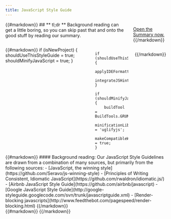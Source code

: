 ```yaml
---
title: JavaScript Style Guide
---
```

<div class='row'>
<div class='large-4 columns'>
{{#markdown}}
## ** tl;dr **
Background reading can get a little boring, so you can skip past that and onto the good stuff by reading our summary.

<a href='summary.html' class='button'>Open the Summary now.</a>
{{/markdown}}
</div>
<div class='large-8 columns'>
{{#markdown}}
    if (isNewProject) {
        shouldUseThisStyleGuide = true;
        shouldMinifyJavaScript = true;
    }

    if (shouldUseThisStyleGuide) {
        applyIDEFormattingPreferences();
        integrateJSHintFile();
    }

    if (shouldMinifyJavaScript) {
        buildTool = BuildTools.GRUNT;
        minificationLibrary = 'uglifyjs';
        makeCompatibleWithOldIE = true;
    }
{{/markdown}}
</div>
</div>

<div class='row'>
<div class='large-6 columns'>
{{#markdown}}
#### Background reading:
Our JavaScript Style Guidelines are drawn from a combination of many sources, but primarily from the following sources:
- [JavaScript, the winning style](https://github.com/Seravo/js-winning-style)
- [Principles of Writing Consistent, Idiomatic JavaScript](https://github.com/rwaldron/idiomatic.js/)
- [Airbnb JavaScript Style Guide](https://github.com/airbnb/javascript)
- [Google JavaScript Style Guide](http://google-styleguide.googlecode.com/svn/trunk/javascriptguide.xml)
- [Render-blocking javascripts](http://www.feedthebot.com/pagespeed/render-blocking.html)
{{/markdown}}
</div>

<div class='large-6 columns'>
{{#markdown}}
{{/markdown}}
</div>
</div>